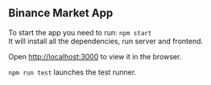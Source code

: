 ## Binance Market App


To start the app you need to run: `npm start`<br />
It will install all the dependencies, run server and frontend.


Open [http://localhost:3000](http://localhost:3000) to view it in the browser.<br />


`npm run test` launches the test runner.<br />

